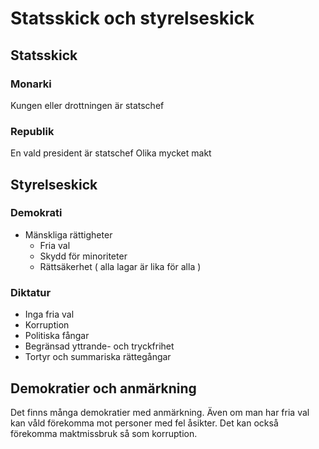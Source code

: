# Statsskick och styrelseskick
## Statsskick

### Monarki
Kungen eller drottningen är statschef

### Republik
En vald president är statschef
Olika mycket makt


## Styrelseskick

### Demokrati
- Mänskliga rättigheter
    - Fria val
    - Skydd för minoriteter
    - Rättsäkerhet ( alla lagar är lika för alla )


### Diktatur
- Inga fria val
- Korruption
- Politiska fångar 
- Begränsad yttrande- och tryckfrihet
- Tortyr och summariska rättegångar

## Demokratier och anmärkning
Det finns många demokratier med anmärkning. Även om man har fria val kan våld
förekomma mot personer med fel åsikter. Det kan också förekomma
maktmissbruk så som korruption.


